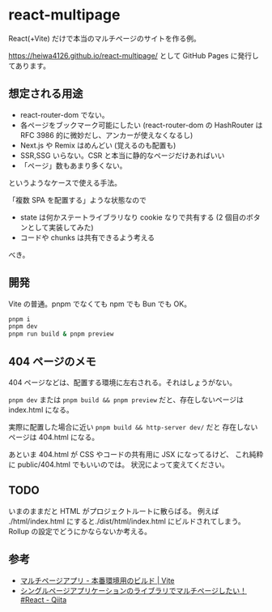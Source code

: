 # react-multipage

React(+Vite) だけで本当のマルチページのサイトを作る例。

<https://heiwa4126.github.io/react-multipage/> として GitHub Pages に発行してあります。

## 想定される用途

- react-router-dom でない。
- 各ページをブックマーク可能にしたい (react-router-dom の HashRouter は RFC 3986 的に微妙だし、アンカーが使えなくなるし)
- Next.js や Remix はめんどい (覚えるのも配置も)
- SSR,SSG いらない。CSR と本当に静的なページだけあればいい
- 「ページ」数もあまり多くない。

というようなケースで使える手法。

「複数 SPA を配置する」ような状態なので

- state は何かステートライブラリなり cookie なりで共有する (2 個目のボタンとして実装してみた)
- コードや chunks は共有できるよう考える

べき。

## 開発

Vite の普通。pnpm でなくても npm でも Bun でも OK。

```bash
pnpm i
pnpm dev
pnpm run build & pnpm preview
```

## 404 ページのメモ

404 ページなどは、配置する環境に左右される。それはしょうがない。

`pnpm dev` または `pnpm build && pnpm preview` だと、存在しないページは index.html になる。

実際に配置した場合に近い
`pnpm build && http-server dev/` だと 存在しないページは 404.html になる。

あといま 404.html が CSS やコードの共有用に JSX になってるけど、
これ純粋に public/404.html でもいいのでは。
状況によって変えてください。

## TODO

いまのままだと HTML がプロジェクトルートに散らばる。
例えば ./html/index.html にすると./dist/html/index.html にビルドされてしまう。
Rollup の設定でどうにかならないか考える。

## 参考

- [マルチページアプリ - 本番環境用のビルド | Vite](https://ja.vitejs.dev/guide/build.html#multi-page-app)
- [シングルページアプリケーションのライブラリでマルチページしたい！ #React - Qiita](https://qiita.com/umiushi_1/items/1c6affdef13d405e1248)
